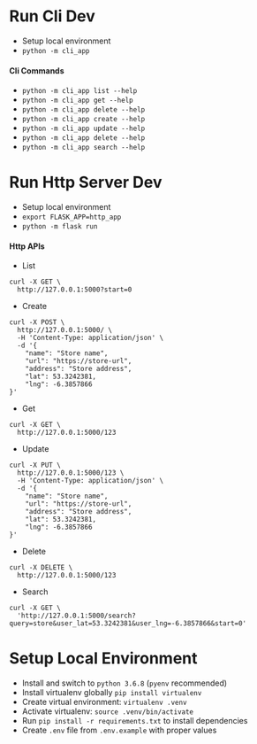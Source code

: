 # Run Cli Dev
-  Setup local environment
- `python -m cli_app`

#### Cli Commands
- `python -m cli_app list --help`
- `python -m cli_app get --help`
- `python -m cli_app delete --help`
- `python -m cli_app create --help`
- `python -m cli_app update --help`
- `python -m cli_app delete --help`
- `python -m cli_app search --help`

# Run Http Server Dev
-  Setup local environment
- `export FLASK_APP=http_app`
- `python -m flask run`

#### Http APIs
- List
```
curl -X GET \
  http://127.0.0.1:5000?start=0
```
- Create
```
curl -X POST \
  http://127.0.0.1:5000/ \
  -H 'Content-Type: application/json' \
  -d '{
    "name": "Store name",
    "url": "https://store-url",
    "address": "Store address",
    "lat": 53.3242381,
    "lng": -6.3857866
}'
```
- Get
```
curl -X GET \
  http://127.0.0.1:5000/123
```
- Update
```
curl -X PUT \
  http://127.0.0.1:5000/123 \
  -H 'Content-Type: application/json' \
  -d '{
    "name": "Store name",
    "url": "https://store-url",
    "address": "Store address",
    "lat": 53.3242381,
    "lng": -6.3857866
}'
```
- Delete
```
curl -X DELETE \
  http://127.0.0.1:5000/123
```
- Search
```
curl -X GET \
  'http://127.0.0.1:5000/search?query=store&user_lat=53.3242381&user_lng=-6.3857866&start=0'
```

# Setup Local Environment
- Install and switch to `python 3.6.8` (`pyenv` recommended)
- Install virtualenv globally `pip install virtualenv`
- Create virtual environment: `virtualenv .venv`
- Activate virtualenv: `source .venv/bin/activate`
- Run `pip install -r requirements.txt` to install dependencies
- Create `.env` file from `.env.example` with proper values
